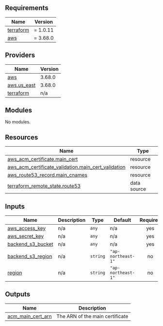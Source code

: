 <!-- BEGIN_TF_DOCS -->

## Requirements

| Name                                                                     | Version  |
| ------------------------------------------------------------------------ | -------- |
| <a name="requirement_terraform"></a> [terraform](#requirement_terraform) | = 1.0.11 |
| <a name="requirement_aws"></a> [aws](#requirement_aws)                   | = 3.68.0 |

## Providers

| Name                                                                     | Version |
| ------------------------------------------------------------------------ | ------- |
| <a name="provider_aws"></a> [aws](#provider_aws)                         | 3.68.0  |
| <a name="provider_aws.us_east"></a> [aws.us_east](#provider_aws.us_east) | 3.68.0  |
| <a name="provider_terraform"></a> [terraform](#provider_terraform)       | n/a     |

## Modules

No modules.

## Resources

| Name                                                                                                                                                          | Type        |
| ------------------------------------------------------------------------------------------------------------------------------------------------------------- | ----------- |
| [aws_acm_certificate.main_cert](https://registry.terraform.io/providers/hashicorp/aws/3.68.0/docs/resources/acm_certificate)                                  | resource    |
| [aws_acm_certificate_validation.main_cert_validation](https://registry.terraform.io/providers/hashicorp/aws/3.68.0/docs/resources/acm_certificate_validation) | resource    |
| [aws_route53_record.main_cnames](https://registry.terraform.io/providers/hashicorp/aws/3.68.0/docs/resources/route53_record)                                  | resource    |
| [terraform_remote_state.route53](https://registry.terraform.io/providers/hashicorp/terraform/latest/docs/data-sources/remote_state)                           | data source |

## Inputs

| Name                                                                                 | Description | Type     | Default            | Required |
| ------------------------------------------------------------------------------------ | ----------- | -------- | ------------------ | :------: |
| <a name="input_aws_access_key"></a> [aws_access_key](#input_aws_access_key)          | n/a         | `any`    | n/a                |   yes    |
| <a name="input_aws_secret_key"></a> [aws_secret_key](#input_aws_secret_key)          | n/a         | `any`    | n/a                |   yes    |
| <a name="input_backend_s3_bucket"></a> [backend_s3_bucket](#input_backend_s3_bucket) | n/a         | `any`    | n/a                |   yes    |
| <a name="input_backend_s3_region"></a> [backend_s3_region](#input_backend_s3_region) | n/a         | `string` | `"ap-northeast-1"` |    no    |
| <a name="input_region"></a> [region](#input_region)                                  | n/a         | `string` | `"ap-northeast-1"` |    no    |

## Outputs

| Name                                                                                   | Description                     |
| -------------------------------------------------------------------------------------- | ------------------------------- |
| <a name="output_acm_main_cert_arn"></a> [acm_main_cert_arn](#output_acm_main_cert_arn) | The ARN of the main certificate |

<!-- END_TF_DOCS -->
